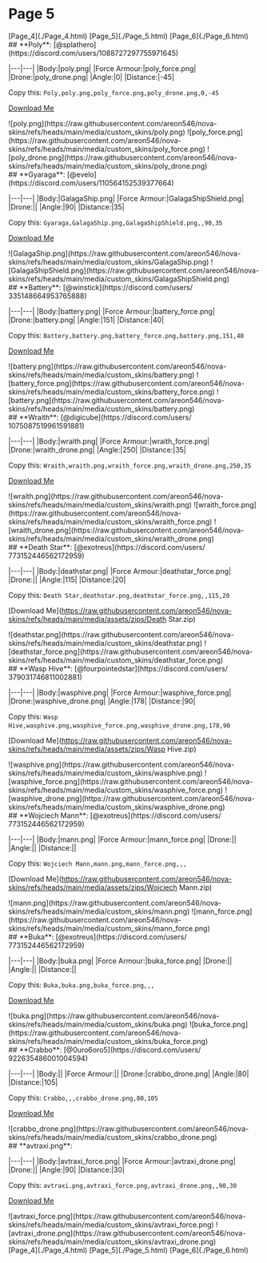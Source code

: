 # Page 5

<section class="nav">
[Page_4](./Page_4.html)
[Page_5](./Page_5.html)
[Page_6](./Page_6.html)
</section>
<section class="skin">
## **Poly**:
[@splathero](https://discord.com/users/1088727297755971645)


|---|---|
|Body:|poly.png|
|Force Armour:|poly_force.png|
|Drone:|poly_drone.png|
|Angle:|0|
|Distance:|-45|

Copy this: `Poly,poly.png,poly_force.png,poly_drone.png,0,-45`

[Download Me](https://raw.githubusercontent.com/areon546/nova-skins/refs/heads/main/media/assets/zips/Poly.zip)

<section class="media">
![poly.png](https://raw.githubusercontent.com/areon546/nova-skins/refs/heads/main/media/custom_skins/poly.png)
![poly_force.png](https://raw.githubusercontent.com/areon546/nova-skins/refs/heads/main/media/custom_skins/poly_force.png)
![poly_drone.png](https://raw.githubusercontent.com/areon546/nova-skins/refs/heads/main/media/custom_skins/poly_drone.png)

</section>
</section>
<section class="skin">
## **Gyaraga**:
[@evelo](https://discord.com/users/110564152539377664)


|---|---|
|Body:|GalagaShip.png|
|Force Armour:|GalagaShipShield.png|
|Drone:||
|Angle:|90|
|Distance:|35|

Copy this: `Gyaraga,GalagaShip.png,GalagaShipShield.png,,90,35`

[Download Me](https://raw.githubusercontent.com/areon546/nova-skins/refs/heads/main/media/assets/zips/Gyaraga.zip)

<section class="media">
![GalagaShip.png](https://raw.githubusercontent.com/areon546/nova-skins/refs/heads/main/media/custom_skins/GalagaShip.png)
![GalagaShipShield.png](https://raw.githubusercontent.com/areon546/nova-skins/refs/heads/main/media/custom_skins/GalagaShipShield.png)

</section>
</section>
<section class="skin">
## **Battery**:
[@winstick](https://discord.com/users/ 335148664953765888)


|---|---|
|Body:|battery.png|
|Force Armour:|battery_force.png|
|Drone:|battery.png|
|Angle:|151|
|Distance:|40|

Copy this: `Battery,battery.png,battery_force.png,battery.png,151,40`

[Download Me](https://raw.githubusercontent.com/areon546/nova-skins/refs/heads/main/media/assets/zips/Battery.zip)

<section class="media">
![battery.png](https://raw.githubusercontent.com/areon546/nova-skins/refs/heads/main/media/custom_skins/battery.png)
![battery_force.png](https://raw.githubusercontent.com/areon546/nova-skins/refs/heads/main/media/custom_skins/battery_force.png)
![battery.png](https://raw.githubusercontent.com/areon546/nova-skins/refs/heads/main/media/custom_skins/battery.png)

</section>
</section>
<section class="skin">
## **Wraith**:
[@digicube](https://discord.com/users/ 1075087519961591881)


|---|---|
|Body:|wraith.png|
|Force Armour:|wraith_force.png|
|Drone:|wraith_drone.png|
|Angle:|250|
|Distance:|35|

Copy this: `Wraith,wraith.png,wraith_force.png,wraith_drone.png,250,35`

[Download Me](https://raw.githubusercontent.com/areon546/nova-skins/refs/heads/main/media/assets/zips/Wraith.zip)

<section class="media">
![wraith.png](https://raw.githubusercontent.com/areon546/nova-skins/refs/heads/main/media/custom_skins/wraith.png)
![wraith_force.png](https://raw.githubusercontent.com/areon546/nova-skins/refs/heads/main/media/custom_skins/wraith_force.png)
![wraith_drone.png](https://raw.githubusercontent.com/areon546/nova-skins/refs/heads/main/media/custom_skins/wraith_drone.png)

</section>
</section>
<section class="skin">
## **Death Star**:
[@exotreus](https://discord.com/users/ 773152446562172959)


|---|---|
|Body:|deathstar.png|
|Force Armour:|deathstar_force.png|
|Drone:||
|Angle:|115|
|Distance:|20|

Copy this: `Death Star,deathstar.png,deathstar_force.png,,115,20`

[Download Me](https://raw.githubusercontent.com/areon546/nova-skins/refs/heads/main/media/assets/zips/Death Star.zip)

<section class="media">
![deathstar.png](https://raw.githubusercontent.com/areon546/nova-skins/refs/heads/main/media/custom_skins/deathstar.png)
![deathstar_force.png](https://raw.githubusercontent.com/areon546/nova-skins/refs/heads/main/media/custom_skins/deathstar_force.png)

</section>
</section>
<section class="skin">
## **Wasp Hive**:
[@fourpointedstar](https://discord.com/users/ 379031746811002881)


|---|---|
|Body:|wasphive.png|
|Force Armour:|wasphive_force.png|
|Drone:|wasphive_drone.png|
|Angle:|178|
|Distance:|90|

Copy this: `Wasp Hive,wasphive.png,wasphive_force.png,wasphive_drone.png,178,90`

[Download Me](https://raw.githubusercontent.com/areon546/nova-skins/refs/heads/main/media/assets/zips/Wasp Hive.zip)

<section class="media">
![wasphive.png](https://raw.githubusercontent.com/areon546/nova-skins/refs/heads/main/media/custom_skins/wasphive.png)
![wasphive_force.png](https://raw.githubusercontent.com/areon546/nova-skins/refs/heads/main/media/custom_skins/wasphive_force.png)
![wasphive_drone.png](https://raw.githubusercontent.com/areon546/nova-skins/refs/heads/main/media/custom_skins/wasphive_drone.png)

</section>
</section>
<section class="skin">
## **Wojciech Mann**:
[@exotreus](https://discord.com/users/ 773152446562172959)


|---|---|
|Body:|mann.png|
|Force Armour:|mann_force.png|
|Drone:||
|Angle:||
|Distance:||

Copy this: `Wojciech Mann,mann.png,mann_force.png,,,`

[Download Me](https://raw.githubusercontent.com/areon546/nova-skins/refs/heads/main/media/assets/zips/Wojciech Mann.zip)

<section class="media">
![mann.png](https://raw.githubusercontent.com/areon546/nova-skins/refs/heads/main/media/custom_skins/mann.png)
![mann_force.png](https://raw.githubusercontent.com/areon546/nova-skins/refs/heads/main/media/custom_skins/mann_force.png)

</section>
</section>
<section class="skin">
## **Buka**:
[@exotreus](https://discord.com/users/ 773152446562172959)


|---|---|
|Body:|buka.png|
|Force Armour:|buka_force.png|
|Drone:||
|Angle:||
|Distance:||

Copy this: `Buka,buka.png,buka_force.png,,,`

[Download Me](https://raw.githubusercontent.com/areon546/nova-skins/refs/heads/main/media/assets/zips/Buka.zip)

<section class="media">
![buka.png](https://raw.githubusercontent.com/areon546/nova-skins/refs/heads/main/media/custom_skins/buka.png)
![buka_force.png](https://raw.githubusercontent.com/areon546/nova-skins/refs/heads/main/media/custom_skins/buka_force.png)

</section>
</section>
<section class="skin">
## **Crabbo**:
[@0uro6oro5](https://discord.com/users/ 922635486001004594)


|---|---|
|Body:||
|Force Armour:||
|Drone:|crabbo_drone.png|
|Angle:|80|
|Distance:|105|

Copy this: `Crabbo,,,crabbo_drone.png,80,105`

[Download Me](https://raw.githubusercontent.com/areon546/nova-skins/refs/heads/main/media/assets/zips/Crabbo.zip)

<section class="media">
![crabbo_drone.png](https://raw.githubusercontent.com/areon546/nova-skins/refs/heads/main/media/custom_skins/crabbo_drone.png)

</section>
</section>
<section class="skin">
## **avtraxi.png**:



|---|---|
|Body:|avtraxi_force.png|
|Force Armour:|avtraxi_drone.png|
|Drone:||
|Angle:|90|
|Distance:|30|

Copy this: `avtraxi.png,avtraxi_force.png,avtraxi_drone.png,,90,30`

[Download Me](https://raw.githubusercontent.com/areon546/nova-skins/refs/heads/main/media/assets/zips/avtraxi.png.zip)

<section class="media">
![avtraxi_force.png](https://raw.githubusercontent.com/areon546/nova-skins/refs/heads/main/media/custom_skins/avtraxi_force.png)
![avtraxi_drone.png](https://raw.githubusercontent.com/areon546/nova-skins/refs/heads/main/media/custom_skins/avtraxi_drone.png)

</section>
</section>
<section class="nav">
[Page_4](./Page_4.html)
[Page_5](./Page_5.html)
[Page_6](./Page_6.html)
</section>